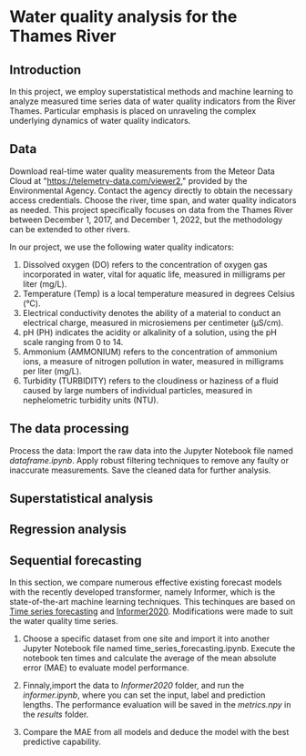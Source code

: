 # Water quality analysis for the Thames River

## Introduction
In this project, we employ superstatistical methods and machine learning to analyze measured time series data of water quality indicators from the River Thames. Particular emphasis is placed on unraveling the complex underlying dynamics of water quality indicators.

## Data
Download real-time water quality measurements from the Meteor Data Cloud at "https://telemetry-data.com/viewer2," provided by the Environmental Agency. Contact the agency directly to obtain the necessary access credentials. Choose the river, time span, and water quality indicators as needed. This project specifically focuses on data from the Thames River between December 1, 2017, and December 1, 2022, but the methodology can be extended to other rivers.

In our project, we use the following water quality indicators:

1. Dissolved oxygen (DO) refers to the concentration of oxygen gas incorporated in water, vital for
aquatic life, measured in milligrams per liter (mg/L).
2. Temperature (Temp) is a local temperature measured in degrees Celsius (°C).
3. Electrical conductivity denotes the ability of a material to conduct an electrical charge, measured
in microsiemens per centimeter (μS/cm).
4. pH (PH) indicates the acidity or alkalinity of a solution, using the pH scale ranging from 0 to 14.
5. Ammonium (AMMONIUM) refers to the concentration of ammonium ions, a measure of nitrogen
pollution in water, measured in milligrams per liter (mg/L).
6. Turbidity (TURBIDITY) refers to the cloudiness or haziness of a fluid caused by large numbers of
individual particles, measured in nephelometric turbidity units (NTU).

## The data processing
Process the data: Import the raw data into the Jupyter Notebook file named *dataframe.ipynb*. Apply robust filtering techniques to remove any faulty or inaccurate measurements. Save the cleaned data for further analysis.

## Superstatistical analysis



## Regression analysis




## Sequential forecasting 

In this section, we compare numerous effective existing forecast models with the recently developed transformer, namely Informer, which is the state-of-the-art machine learning techniques. This techinques are based on [Time series forecasting](https://github.com/tensorflow/docs/blob/master/site/en/tutorials/structured_data/time_series.ipynb) and [Informer2020](https://github.com/zhouhaoyi/Informer2020). Modifications were made to suit the water quality time series.

1. Choose a specific dataset from one site and import it into another Jupyter Notebook file named time_series_forecasting.ipynb. Execute the notebook ten times and calculate the average of the mean absolute error (MAE) to evaluate model performance.
   
2. Finnaly,import the data to *Informer2020* folder, and run the *informer.ipynb*, where you can set the input, label and prediction lengths. The performance evaluation will be saved in the *metrics.npy* in the *results* folder.

3. Compare the MAE from all models and deduce the model with the best predictive capability.

